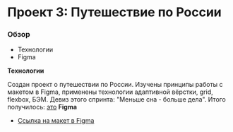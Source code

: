 # Проект 3: Путешествие по России

### Обзор
* Технологии
* Figma


**Технологии**

Создан проект о путешествии по России.
Изучены принципы работы с макетом в Figma, применены технологии адаптивной вёрстки, grid, flexbox, БЭМ. Девиз этого спринта: "Меньше сна - больше дела".
Итого получилось: [это](https://hosfatantabolis.github.io/russian-travel/)
**Figma**

* [Ссылка на макет в Figma](https://www.figma.com/file/OyRWEjU6wBwRe1hapzQoLx/Sprint-3%3A-Russia-%2F-desktop-%2B-mobile?node-id=28503%3A0)
